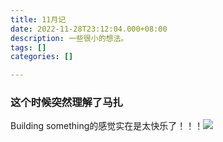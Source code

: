 ```yaml
---
title: 11月记
date: 2022-11-28T23:12:04.000+08:00
description: 一些很小的想法。
tags: []
categories: []

---
```

### 这个时候突然理解了马扎 

Building something的感觉实在是太快乐了！！！![](/uploads/008rbekhgy1h2dj2ae0a4j30gz0gz0t0.jpg)